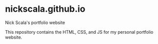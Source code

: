 # nickscala.github.io
 Nick Scala's portfolio website

This repository contains the HTML, CSS, and JS for my personal portfolio website.